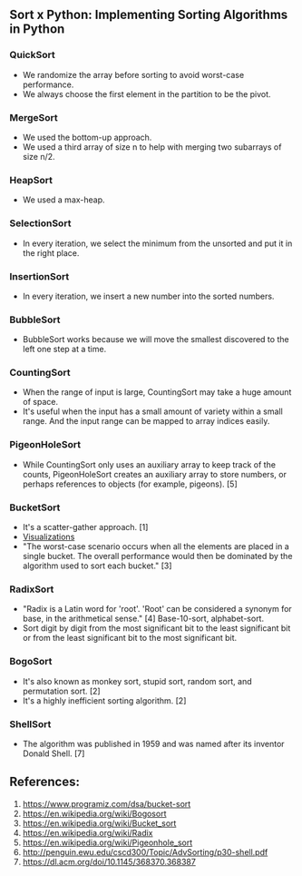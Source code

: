 ## Sort x Python: Implementing Sorting Algorithms in Python

### QuickSort
- We randomize the array before sorting to avoid worst-case performance.
- We always choose the first element in the partition to be the pivot.

### MergeSort
- We used the bottom-up approach.
- We used a third array of size n to help with merging two subarrays of size n/2.

### HeapSort
- We used a max-heap.

### SelectionSort
- In every iteration, we select the minimum from the unsorted and put it in the right place.

### InsertionSort
- In every iteration, we insert a new number into the sorted numbers.

### BubbleSort
- BubbleSort works because we will move the smallest discovered to the left one step at a time.

### CountingSort
- When the range of input is large, CountingSort may take a huge amount of space.
- It's useful when the input has a small amount of variety within a small range. And the input range can be mapped to array indices easily.

### PigeonHoleSort
- While CountingSort only uses an auxiliary array to keep track of the counts, PigeonHoleSort creates an auxiliary array to store numbers, or perhaps references to objects (for example, pigeons). [5]

### BucketSort
- It's a scatter-gather approach. [1]
- [Visualizations](https://medium.com/karuna-sehgal/an-introduction-to-bucket-sort-62aa5325d124)
- "The worst-case scenario occurs when all the elements are placed in a single bucket. The overall performance would then be dominated by the algorithm used to sort each bucket." [3]

### RadixSort
- "Radix is a Latin word for 'root'. 'Root' can be considered a synonym for base, in the arithmetical sense." [4] Base-10-sort, alphabet-sort.
- Sort digit by digit from the most significant bit to the least significant bit or from the least significant bit to the most significant bit.

### BogoSort
- It's also known as monkey sort, stupid sort, random sort, and permutation sort. [2]
- It's a highly inefficient sorting algorithm. [2]

### ShellSort
- The algorithm was published in 1959 and was named after its inventor Donald Shell. [7]

## References:
1. https://www.programiz.com/dsa/bucket-sort
2. https://en.wikipedia.org/wiki/Bogosort
3. https://en.wikipedia.org/wiki/Bucket_sort
4. https://en.wikipedia.org/wiki/Radix
5. https://en.wikipedia.org/wiki/Pigeonhole_sort
6. http://penguin.ewu.edu/cscd300/Topic/AdvSorting/p30-shell.pdf
7. https://dl.acm.org/doi/10.1145/368370.368387
